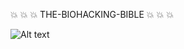:collision: :collision: :collision: THE-BIOHACKING-BIBLE :collision: :collision: :collision:
 
![Alt text](https://github.com/JonnyBanana/safari-ie-reaper.github.io/blob/master/img/trolling%20studios.JPG)
